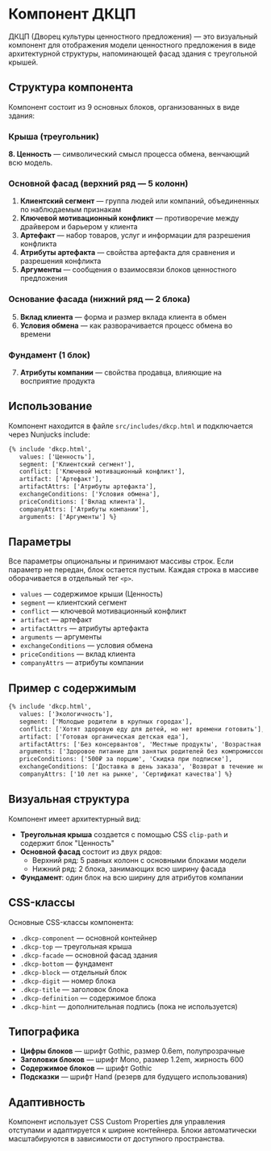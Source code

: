 # Компонент ДКЦП

ДКЦП (Дворец культуры ценностного предложения) — это визуальный компонент для отображения модели ценностного предложения в виде архитектурной структуры, напоминающей фасад здания с треугольной крышей.

## Структура компонента

Компонент состоит из 9 основных блоков, организованных в виде здания:

### Крыша (треугольник)
**8. Ценность** — символический смысл процесса обмена, венчающий всю модель.

### Основной фасад (верхний ряд — 5 колонн)
1. **Клиентский сегмент** — группа людей или компаний, объединенных по наблюдаемым признакам
2. **Ключевой мотивационный конфликт** — противоречие между драйвером и барьером у клиента
3. **Артефакт** — набор товаров, услуг и информации для разрешения конфликта
4. **Атрибуты артефакта** — свойства артефакта для сравнения и разрешения конфликта
9. **Аргументы** — сообщения о взаимосвязи блоков ценностного предложения

### Основание фасада (нижний ряд — 2 блока)
5. **Вклад клиента** — форма и размер вклада клиента в обмен
6. **Условия обмена** — как разворачивается процесс обмена во времени

### Фундамент (1 блок)
7. **Атрибуты компании** — свойства продавца, влияющие на восприятие продукта

## Использование

Компонент находится в файле `src/includes/dkcp.html` и подключается через Nunjucks include:

```html
{% include 'dkcp.html', 
   values: ['Ценность'], 
   segment: ['Клиентский сегмент'],
   conflict: ['Ключевой мотивационный конфликт'], 
   artifact: ['Артефакт'], 
   artifactAttrs: ['Атрибуты артефакта'],
   exchangeConditions: ['Условия обмена'],
   priceConditions: ['Вклад клиента'], 
   companyAttrs: ['Атрибуты компании'],
   arguments: ['Аргументы'] %}
```

## Параметры

Все параметры опциональны и принимают массивы строк. Если параметр не передан, блок остается пустым. Каждая строка в массиве оборачивается в отдельный тег `<p>`.

- `values` — содержимое крыши (Ценность)
- `segment` — клиентский сегмент
- `conflict` — ключевой мотивационный конфликт  
- `artifact` — артефакт
- `artifactAttrs` — атрибуты артефакта
- `arguments` — аргументы
- `exchangeConditions` — условия обмена
- `priceConditions` — вклад клиента
- `companyAttrs` — атрибуты компании

## Пример с содержимым

```html
{% include 'dkcp.html', 
   values: ['Экологичность'], 
   segment: ['Молодые родители в крупных городах'],
   conflict: ['Хотят здоровую еду для детей, но нет времени готовить'], 
   artifact: ['Готовая органическая детская еда'], 
   artifactAttrs: ['Без консервантов', 'Местные продукты', 'Возрастная маркировка'],
   arguments: ['Здоровое питание для занятых родителей без компромиссов'],
   priceConditions: ['500₽ за порцию', 'Скидка при подписке'],
   exchangeConditions: ['Доставка в день заказа', 'Возврат в течение недели'], 
   companyAttrs: ['10 лет на рынке', 'Сертификат качества'] %}
```

## Визуальная структура

Компонент имеет архитектурный вид:

- **Треугольная крыша** создается с помощью CSS `clip-path` и содержит блок "Ценность"
- **Основной фасад** состоит из двух рядов:
  - Верхний ряд: 5 равных колонн с основными блоками модели
  - Нижний ряд: 2 блока, занимающих всю ширину фасада
- **Фундамент**: один блок на всю ширину для атрибутов компании

## CSS-классы

Основные CSS-классы компонента:

- `.dkcp-component` — основной контейнер
- `.dkcp-top` — треугольная крыша
- `.dkcp-facade` — основной фасад здания
- `.dkcp-bottom` — фундамент
- `.dkcp-block` — отдельный блок
- `.dkcp-digit` — номер блока
- `.dkcp-title` — заголовок блока
- `.dkcp-definition` — содержимое блока
- `.dkcp-hint` — дополнительная подпись (пока не используется)

## Типографика

- **Цифры блоков** — шрифт Gothic, размер 0.6em, полупрозрачные
- **Заголовки блоков** — шрифт Mono, размер 1.2em, жирность 600
- **Содержимое блоков** — шрифт Gothic
- **Подсказки** — шрифт Hand (резерв для будущего использования)

## Адаптивность

Компонент использует CSS Custom Properties для управления отступами и адаптируется к ширине контейнера. Блоки автоматически масштабируются в зависимости от доступного пространства.
